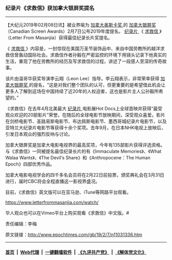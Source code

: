### 纪录片《求救信》获加拿大银屏奖提名
------------------------

<p>
 【大纪元2019年02月08日讯】被业界喻为
 <a href="http://www.epochtimes.com/gb/tag/%E5%8A%A0%E6%8B%BF%E5%A4%A7%E5%A5%A5%E6%96%AF%E5%8D%A1%E5%A5%96.html">
  加拿大奥斯卡奖
 </a>
 的
 <a href="http://www.epochtimes.com/gb/tag/%E5%8A%A0%E6%8B%BF%E5%A4%A7%E9%93%B6%E5%B1%8F%E5%A5%96.html">
  加拿大银屏奖
 </a>
 （Canadian Screen Awards）2月7日公布2019年度提名。
 <a href="http://www.epochtimes.com/gb/tag/%E7%BA%AA%E5%BD%95%E7%89%87.html">
  纪录片
 </a>
 《
 <a href="http://www.epochtimes.com/gb/tag/%E6%B1%82%E6%95%91%E4%BF%A1.html">
  求救信
 </a>
 》（Letter From Masanjia）获得最佳纪录长片奖提名。
</p>
<p>
 《
 <a href="http://www.epochtimes.com/gb/tag/%E6%B1%82%E6%95%91%E4%BF%A1.html">
  求救信
 </a>
 》内容是，一封惊现在美国万圣节装饰品中、来自中国劳教所的越洋求救信曾轰动国际社会。求救信作者孙毅在严密监控的环境下用镜头记录下他真实的生活，重现了他在劳教所的经历及写求救信的过程，讲述了一段感人至深的传奇故事。
</p>
<p>
 该片由温哥华获奖导演李云翔（Leon Lee）指导。李云翔表示，非常荣幸获得
 <a href="http://www.epochtimes.com/gb/tag/%E5%8A%A0%E6%8B%BF%E5%A4%A7%E9%93%B6%E5%B1%8F%E5%A5%96.html">
  加拿大银屏奖
 </a>
 的提名，“这是对我们整个团队的认可，但更重要的是希望借此机会让更多人了解到这场在中国持续了近20年的人权迫害，这也是影片主人公孙毅所希望的。”
</p>
<p>
 《求救信》在去年4月北美最大
 <a href="http://www.epochtimes.com/gb/tag/%E7%BA%AA%E5%BD%95%E7%89%87.html">
  纪录片
 </a>
 电影展Hot Docs上全球首映并获得“最受观众欢迎的20部影片”荣誉。在随后的全球电影节放映期间，深受观众喜爱。影片在剑桥电影节、圣路易斯电影节、布达佩斯电影节、墨西哥城纪录片电影节，以及亚特兰大纪录片电影节等获得十余个奖项。去年9月，在日本NHK电视上放映后，引发日本观众的强烈反响与讨论。
</p>
<p>
 加拿大银屏奖是加拿大电影电视界的最高奖项，今年有135部影片获得评选资格。与《求救信》一同被提名最佳纪录长片的有《Immaculate Memories》、《What Walaa Wants》、《The Devil‘s Share》和《Anthropocene：The Human Epoch》四部优秀作品。
</p>
<p>
 加拿大电影电视学会的四千多名会员将在2月22日前投票，颁奖典礼会在3月31日进行，届时CBC将会全程直播这一影视界盛况。
</p>
<p>
 目前，《求救信》英文版可以在亚马逊、iTune等网路平台观看。
</p>
<p>
 <a href="https://www.letterfrommasanjia.com/watch/">
  https://www.letterfrommasanjia.com/watch/
 </a>
</p>
<p>
 华人观众也可以在Vimeo平台上购买观看《求救信》中文版。#
</p>
<p>
</p>
<p>
 责任编辑：李梅
</p>

原文链接：http://www.epochtimes.com/gb/19/2/7/n11031336.htm


------------------------
#### [首页](https://github.com/gfw-breaker/banned-news/blob/master/README.md) &nbsp;|&nbsp; [Web代理](https://github.com/labour-camp/helloworld) &nbsp;|&nbsp; [一键翻墙软件](https://github.com/gfw-breaker/nogfw/blob/master/README.md) &nbsp;|&nbsp; [《九评共产党》](https://github.com/gfw-breaker/9ping.md/blob/master/README.md#九评之一评共产党是什么) &nbsp;|&nbsp; [《解体党文化》](https://github.com/gfw-breaker/jtdwh.md/blob/master/README.md#绪论)

